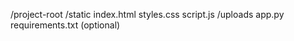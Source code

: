 /project-root
    /static
        index.html
        styles.css
        script.js
    /uploads
    app.py
    requirements.txt (optional)
